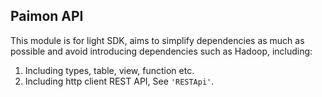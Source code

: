 ## Paimon API

This module is for light SDK, aims to simplify dependencies as much as possible and avoid
introducing dependencies such as Hadoop, including:

1. Including types, table, view, function etc.
2. Including http client REST API, See `'RESTApi'`.
